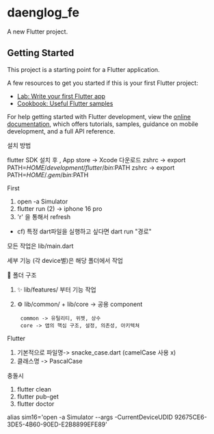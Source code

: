 # daenglog_fe

A new Flutter project.

## Getting Started

This project is a starting point for a Flutter application.

A few resources to get you started if this is your first Flutter project:

- [Lab: Write your first Flutter app](https://docs.flutter.dev/get-started/codelab)
- [Cookbook: Useful Flutter samples](https://docs.flutter.dev/cookbook)

For help getting started with Flutter development, view the
[online documentation](https://docs.flutter.dev/), which offers tutorials,
samples, guidance on mobile development, and a full API reference.

설치 방법

flutter SDK 설치 후 , App store -> Xcode 다운로드
zshrc -> export PATH=$HOME/development/flutter/bin:$PATH
zshrc -> export PATH=$HOME/.gem/bin:$PATH

First
1. open -a Simulator
2. flutter run (2) -> iphone 16 pro
3. 'r' 을 통해서 refresh
- cf) 특정 dart파일을 실행하고 싶다면 dart run "경로"

모든 작업은
lib/main.dart 

세부 기능 (각 device별)은 해당 폴더에서 작업

📁 폴더 구조
1. ✨ lib/features/ 부터 기능 작업
2. ⚙️ lib/common/ + lib/core -> 공용 component

        common -> 유틸리티, 위젯, 상수
        core -> 앱의 핵심 구조, 설정, 의존성, 아키텍쳐
    
Flutter 
1. 기본적으로 파일명->  snacke_case.dart (camelCase 사용 x)
2. 클래스명 -> PascalCase

충돌시 
1. flutter clean
2. flutter pub-get
3. flutter doctor

alias sim16='open -a Simulator --args -CurrentDeviceUDID 92675CE6-3DE5-4B60-90ED-E2B8899EFE89'